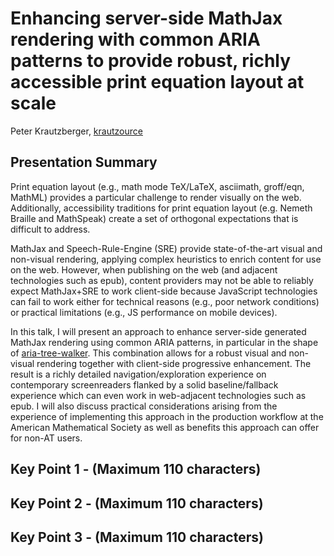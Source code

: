 # Enhancing server-side MathJax rendering with common ARIA patterns to provide robust, richly accessible print equation layout at scale 

Peter Krautzberger, [krautzource](https://krautzource.com)


## Presentation Summary

Print equation layout (e.g., math mode TeX/LaTeX, asciimath, groff/eqn, MathML) provides a particular challenge to render visually on the web. Additionally, accessibility traditions for print equation layout (e.g. Nemeth Braille and MathSpeak) create a set of orthogonal expectations that is difficult to address.

MathJax and Speech-Rule-Engine (SRE) provide state-of-the-art visual and non-visual rendering, applying complex heuristics to enrich content for use on the web. However, when publishing on the web (and adjacent technologies such as epub), content providers may not be able to reliably expect MathJax+SRE to work client-side because JavaScript technologies can fail to work either for technical reasons (e.g., poor network conditions) or practical limitations (e.g., JS performance on mobile devices).

In this talk, I will present an approach to enhance server-side generated MathJax rendering using common ARIA patterns, in particular in the shape of [aria-tree-walker](https://github.com/krautzource/aria-tree-walker). This combination allows for a robust visual and non-visual rendering together with client-side progressive enhancement. The result is a richly detailed navigation/exploration experience on contemporary screenreaders flanked by a solid baseline/fallback experience which can even work in web-adjacent technologies such as epub. I will also discuss practical considerations arising from the experience of implementing this approach in the production workflow at the American Mathematical Society as well as benefits this approach can offer for non-AT users.

## Key Point 1 - (Maximum 110 characters) 

## Key Point 2 - (Maximum 110 characters) 

## Key Point 3 - (Maximum 110 characters) 
